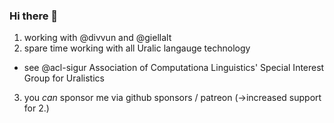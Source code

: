 ### Hi there 👋

<!--
**flammie/flammie** is a ✨ _special_ ✨ repository because its `README.md` (this file) appears on your GitHub profile.

Here are some ideas to get you started:

-->

1. working with @divvun and @giellalt
2. spare time working with all Uralic langauge technology
  - see @acl-sigur Association of Computationa Linguistics' Special Interest Group for Uralistics
3. you *can* sponsor me via github sponsors / patreon (->increased support for 2.)

